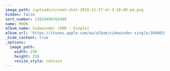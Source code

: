 ```yaml
---
image_path: /uploads/screen-shot-2018-11-27-at-3-18-48-pm.png
hidden: false
sort_number: 13810498762498
name: MOON
album_name: Sidewinder (GRR - Single)
album_url: 'https://itunes.apple.com/au/album/sidewinder-single/1040019966'
_hide_content: true
_options:
  image_path:
    width: 250
    height: 250
    resize_style: contain
---
```


